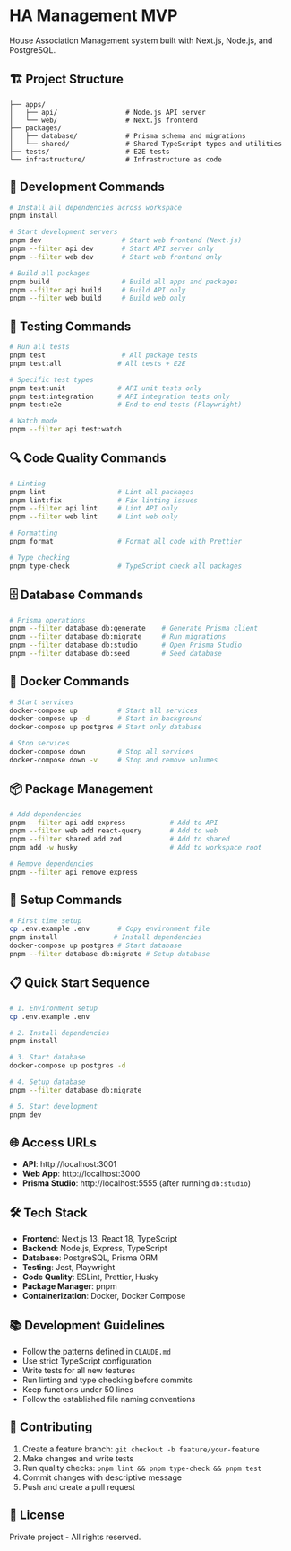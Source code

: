 # HA Management MVP

House Association Management system built with Next.js, Node.js, and PostgreSQL.

## 🏗️ Project Structure

```
├── apps/
│   ├── api/                 # Node.js API server
│   └── web/                 # Next.js frontend
├── packages/
│   ├── database/            # Prisma schema and migrations
│   └── shared/              # Shared TypeScript types and utilities
├── tests/                   # E2E tests
└── infrastructure/          # Infrastructure as code
```

## 🚀 **Development Commands**

```bash
# Install all dependencies across workspace
pnpm install

# Start development servers
pnpm dev                    # Start web frontend (Next.js)
pnpm --filter api dev       # Start API server only
pnpm --filter web dev       # Start web frontend only

# Build all packages
pnpm build                  # Build all apps and packages
pnpm --filter api build     # Build API only
pnpm --filter web build     # Build web only
```

## 🧪 **Testing Commands**

```bash
# Run all tests
pnpm test                   # All package tests
pnpm test:all              # All tests + E2E

# Specific test types
pnpm test:unit             # API unit tests only
pnpm test:integration      # API integration tests only
pnpm test:e2e              # End-to-end tests (Playwright)

# Watch mode
pnpm --filter api test:watch
```

## 🔍 **Code Quality Commands**

```bash
# Linting
pnpm lint                  # Lint all packages
pnpm lint:fix              # Fix linting issues
pnpm --filter api lint     # Lint API only
pnpm --filter web lint     # Lint web only

# Formatting
pnpm format                # Format all code with Prettier

# Type checking
pnpm type-check            # TypeScript check all packages
```

## 🗄️ **Database Commands**

```bash
# Prisma operations
pnpm --filter database db:generate    # Generate Prisma client
pnpm --filter database db:migrate     # Run migrations
pnpm --filter database db:studio      # Open Prisma Studio
pnpm --filter database db:seed        # Seed database
```

## 🐳 **Docker Commands**

```bash
# Start services
docker-compose up          # Start all services
docker-compose up -d       # Start in background
docker-compose up postgres # Start only database

# Stop services
docker-compose down        # Stop all services
docker-compose down -v     # Stop and remove volumes
```

## 📦 **Package Management**

```bash
# Add dependencies
pnpm --filter api add express           # Add to API
pnpm --filter web add react-query       # Add to web
pnpm --filter shared add zod            # Add to shared
pnpm add -w husky                       # Add to workspace root

# Remove dependencies
pnpm --filter api remove express
```

## 🔧 **Setup Commands**

```bash
# First time setup
cp .env.example .env       # Copy environment file
pnpm install              # Install dependencies
docker-compose up postgres # Start database
pnpm --filter database db:migrate # Setup database
```

## 📋 **Quick Start Sequence**

```bash
# 1. Environment setup
cp .env.example .env

# 2. Install dependencies
pnpm install

# 3. Start database
docker-compose up postgres -d

# 4. Setup database
pnpm --filter database db:migrate

# 5. Start development
pnpm dev
```

## 🌐 **Access URLs**

- **API**: http://localhost:3001
- **Web App**: http://localhost:3000
- **Prisma Studio**: http://localhost:5555 (after running `db:studio`)

## 🛠️ **Tech Stack**

- **Frontend**: Next.js 13, React 18, TypeScript
- **Backend**: Node.js, Express, TypeScript
- **Database**: PostgreSQL, Prisma ORM
- **Testing**: Jest, Playwright
- **Code Quality**: ESLint, Prettier, Husky
- **Package Manager**: pnpm
- **Containerization**: Docker, Docker Compose

## 📚 **Development Guidelines**

- Follow the patterns defined in `CLAUDE.md`
- Use strict TypeScript configuration
- Write tests for all new features
- Run linting and type checking before commits
- Keep functions under 50 lines
- Follow the established file naming conventions

## 🤝 **Contributing**

1. Create a feature branch: `git checkout -b feature/your-feature`
2. Make changes and write tests
3. Run quality checks: `pnpm lint && pnpm type-check && pnpm test`
4. Commit changes with descriptive message
5. Push and create a pull request

## 📄 **License**

Private project - All rights reserved.
